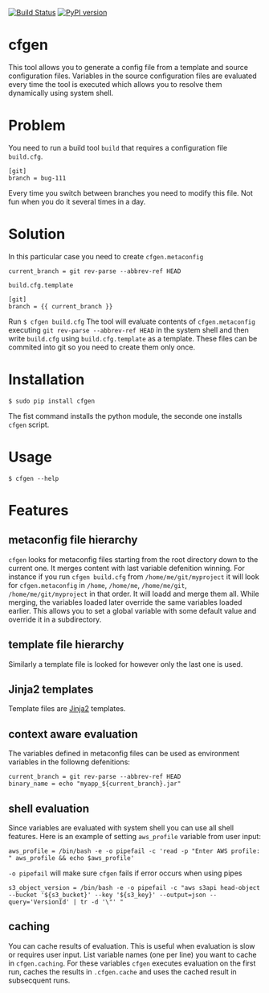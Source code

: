 [![Build Status](https://travis-ci.org/rzhilkibaev/cfgen.png?branch=master)](https://travis-ci.org/rzhilkibaev/cfgen)
[![PyPI version](https://badge.fury.io/py/cfgen.svg)](https://pypi.python.org/pypi/cfgen)

# cfgen
This tool allows you to generate a config file from a template and source configuration files. Variables in the source configuration files are evaluated every time the tool is executed which allows you to resolve them dynamically using system shell.

# Problem
You need to run a build tool `build` that requires a configuration file `build.cfg`.
```
[git]
branch = bug-111
```
Every time you switch between branches you need to modify this file. Not fun when you do it several times in a day.

# Solution
In this particular case you need to create `cfgen.metaconfig`
```
current_branch = git rev-parse --abbrev-ref HEAD
```
`build.cfg.template`
```
[git]
branch = {{ current_branch }}
```
Run `$ cfgen build.cfg`
The tool will evaluate contents of `cfgen.metaconfig` executing `git rev-parse --abbrev-ref HEAD` in the system shell and then write `build.cfg` using `build.cfg.template` as a template. These files can be commited into git so you need to create them only once.

# Installation
```
$ sudo pip install cfgen
```
The fist command installs the python module, the seconde one installs `cfgen` script.

# Usage

`$ cfgen --help`

# Features

## metaconfig file hierarchy
`cfgen` looks for metaconfig files starting from the root directory down to the current one. It merges content with last variable defenition winning. For instance if you run `cfgen build.cfg` from `/home/me/git/myproject` it will look for `cfgen.metaconfig` in `/home`, `/home/me`, `/home/me/git`, `/home/me/git/myproject` in that order. It will loadd and merge them all. While merging, the variables loaded later override the same variables loaded earlier. This allows you to set a global variable with some default value and override it in a subdirectory.

## template file hierarchy
Similarly a template file is looked for however only the last one is used.

## Jinja2 templates
Template files are [Jinja2](http://jinja.pocoo.org/) templates.

## context aware evaluation
The variables defined in metaconfig files can be used as environment variables in the followng defenitions:
```
current_branch = git rev-parse --abbrev-ref HEAD
binary_name = echo "myapp_${current_branch}.jar"
```
## shell evaluation
Since variables are evaluated with system shell you can use all shell features. Here is an example of setting `aws_profile` variable from user input:
```
aws_profile = /bin/bash -e -o pipefail -c 'read -p "Enter AWS profile: " aws_profile && echo $aws_profile'
```
`-o pipefail` will make sure `cfgen` fails if error occurs when using pipes
```
s3_object_version = /bin/bash -e -o pipefail -c "aws s3api head-object --bucket '${s3_bucket}' --key '${s3_key}' --output=json --query='VersionId' | tr -d '\"' "
```

## caching
You can cache results of evaluation. This is useful when evaluation is slow or requires user input.
List variable names (one per line) you want to cache in `cfgen.caching`. For these variables `cfgen` executes evaluation on the first run, caches the results in `.cfgen.cache` and uses the cached result in subsecquent runs.
